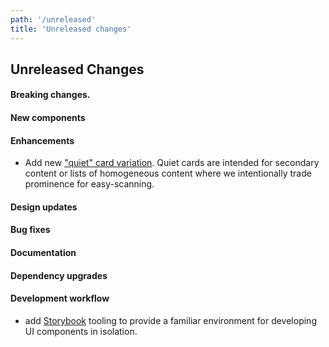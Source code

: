 ```yaml
---
path: '/unreleased'
title: 'Unreleased changes'
---
```


## Unreleased Changes

#### Breaking changes.

#### New components

#### Enhancements

- Add new ["quiet" card variation](/components/ez-card#quiet-cards). Quiet cards are intended for secondary content or lists of homogeneous content where we intentionally trade prominence for easy-scanning.

#### Design updates

#### Bug fixes

#### Documentation

#### Dependency upgrades

#### Development workflow

- add [Storybook](https://storybook.js.org/) tooling to provide a familiar environment for developing UI components in isolation.
